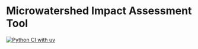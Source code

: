 # Microwatershed Impact Assessment Tool

[![Python CI with uv](https://github.com/arup-group/microwatershed-impact-assessment/actions/workflows/ci.yml/badge.svg)](https://github.com/arup-group/microwatershed-impact-assessment/actions/workflows/ci.yml)